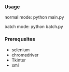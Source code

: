 ### Usage

normal mode: python main.py

batch mode:  python batch.py

### Prerequsites

- selenium
- chromedriver
- Tkinter
- xml
